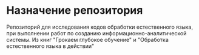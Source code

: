 # Назначение репозитория
Репозиторий для исследования кодов обработки естественного языка, при выполнении работ по созданию информационно-аналитической системы.
Из книг "Грокаем глубокое обучение" и "Обработка естественного языка в действии"
